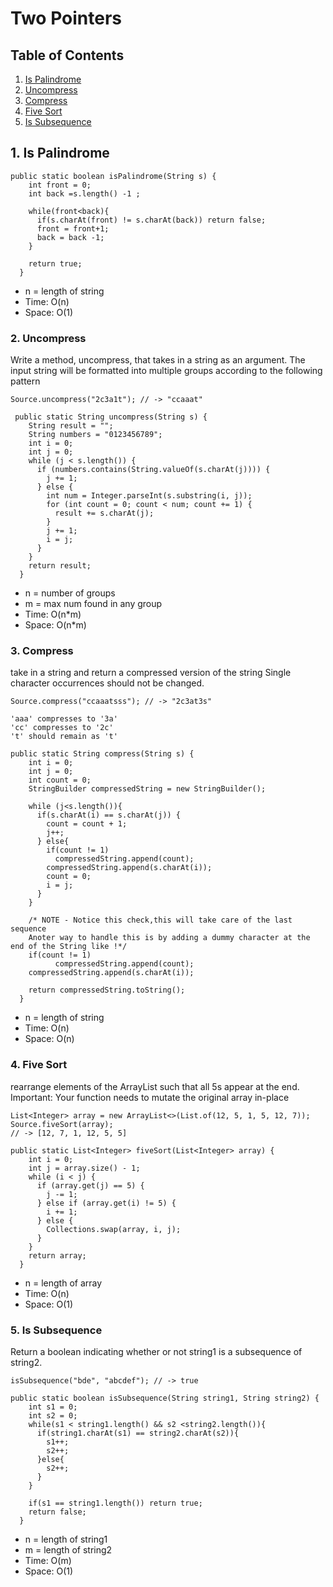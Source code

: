 # Two Pointers

## Table of Contents
1. [Is Palindrome](#1-is-palindrome)
2. [Uncompress](#2-uncompress)
3. [Compress](#3-compress)
4. [Five Sort](#4-five-sort)
5. [Is Subsequence](#5-is-subsequence)

## 1. Is Palindrome
```
public static boolean isPalindrome(String s) {
    int front = 0;
    int back =s.length() -1 ;

    while(front<back){
      if(s.charAt(front) != s.charAt(back)) return false;
      front = front+1;
      back = back -1;
    }
    
    return true;
  }
```

- n = length of string
- Time: O(n)
- Space: O(1)

### 2. Uncompress

Write a method, uncompress, that takes in a string as an argument. The input string will be formatted into multiple groups according to the following pattern

```
Source.uncompress("2c3a1t"); // -> "ccaaat"
```

```
 public static String uncompress(String s) {
    String result = "";
    String numbers = "0123456789";
    int i = 0;
    int j = 0;
    while (j < s.length()) {
      if (numbers.contains(String.valueOf(s.charAt(j)))) {
        j += 1;
      } else {
        int num = Integer.parseInt(s.substring(i, j));
        for (int count = 0; count < num; count += 1) {
          result += s.charAt(j);
        }
        j += 1;
        i = j;
      }
    }
    return result;
  }
```

- n = number of groups
- m = max num found in any group
- Time: O(n*m)
- Space: O(n*m)

### 3. Compress

take in a string and return a compressed version of the string Single character occurrences should not be changed.

```
Source.compress("ccaaatsss"); // -> "2c3at3s"

'aaa' compresses to '3a'
'cc' compresses to '2c'
't' should remain as 't'
```

```
public static String compress(String s) {
    int i = 0;
    int j = 0;
    int count = 0;
    StringBuilder compressedString = new StringBuilder();
    
    while (j<s.length()){
      if(s.charAt(i) == s.charAt(j)) {
        count = count + 1;
        j++;
      } else{
        if(count != 1)
          compressedString.append(count);
        compressedString.append(s.charAt(i));
        count = 0;
        i = j;
      }
    }

    /* NOTE - Notice this check,this will take care of the last sequence
    Anoter way to handle this is by adding a dummy character at the end of the String like !*/
    if(count != 1)
          compressedString.append(count);
    compressedString.append(s.charAt(i));
    
    return compressedString.toString();
  }
```
- n = length of string
- Time: O(n)
- Space: O(n)


### 4. Five Sort
rearrange elements of the ArrayList such that all 5s appear at the end.
Important: Your function needs to mutate the original array in-place
```
List<Integer> array = new ArrayList<>(List.of(12, 5, 1, 5, 12, 7));
Source.fiveSort(array);
// -> [12, 7, 1, 12, 5, 5] 
```

```
public static List<Integer> fiveSort(List<Integer> array) {
    int i = 0;
    int j = array.size() - 1;
    while (i < j) {
      if (array.get(j) == 5) {
        j -= 1;
      } else if (array.get(i) != 5) {
        i += 1;
      } else {
        Collections.swap(array, i, j);
      }
    }
    return array;
  }
```
- n = length of array
- Time: O(n)
- Space: O(1)

### 5. Is Subsequence

Return a boolean indicating whether or not string1 is a subsequence of string2.

```
isSubsequence("bde", "abcdef"); // -> true
```

```
public static boolean isSubsequence(String string1, String string2) {
    int s1 = 0;
    int s2 = 0;
    while(s1 < string1.length() && s2 <string2.length()){
      if(string1.charAt(s1) == string2.charAt(s2)){
        s1++;
        s2++;
      }else{
        s2++;
      }
    }

    if(s1 == string1.length()) return true;
    return false;
  }
```

- n = length of string1
- m = length of string2
- Time: O(m)
- Space: O(1)

